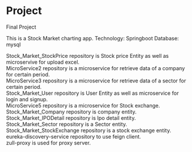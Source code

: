 # Project
Final Project

This is a Stock Market charting app. 
Technology: Springboot
Database: mysql  


Stock_Market_StockPrice repository is Stock price Entity as well as microservive for upload excel.  
MicroService2 repository is a microservice for retrieve data of a company for certain period.  
MicroService3 repository is a microservice for retrieve data of a sector for certain period.  
Stock_Market_User repository is User Entity as well as microservice for login and signup.  
MicroService5 repository is a microservice for Stock exchange.  
Stock_Market_Company repository is company entity.  
Stock_Market_IPODetail repository is Ipo detail entity.  
Stock_Market_Sector repository is a Sector entity.  
Stock_Market_StockExchange repository is a stock exchange entity.  
eureka-discovery-service repository to use feign client.  
zull-proxy is used for proxy server.  
